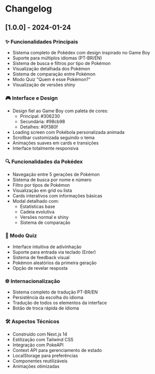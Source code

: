 # Changelog

## [1.0.0] - 2024-01-24

### ✨ Funcionalidades Principais
- Sistema completo de Pokédex com design inspirado no Game Boy
- Suporte para múltiplos idiomas (PT-BR/EN)
- Sistema de busca e filtros por tipo de Pokémon
- Visualização detalhada dos Pokémon
- Sistema de comparação entre Pokémon
- Modo Quiz "Quem é esse Pokémon?"
- Visualização de versões shiny

### 🎮 Interface e Design
- Design fiel ao Game Boy com paleta de cores:
  - Principal: #306230
  - Secundária: #98cb98
  - Detalhes: #0f380f
- Loading screen com Pokébola personalizada animada
- Scrollbar customizada seguindo o tema
- Animações suaves em cards e transições
- Interface totalmente responsiva

### 🔍 Funcionalidades da Pokédex
- Navegação entre 5 gerações de Pokémon
- Sistema de busca por nome e número
- Filtro por tipos de Pokémon
- Visualização em grid ou lista
- Cards interativos com informações básicas
- Modal detalhado com:
  - Estatísticas base
  - Cadeia evolutiva
  - Versões normal e shiny
  - Sistema de comparação

### 🎯 Modo Quiz
- Interface intuitiva de adivinhação
- Suporte para entrada via teclado (Enter)
- Sistema de feedback visual
- Pokémon aleatórios da primeira geração
- Opção de revelar resposta

### 🌐 Internacionalização
- Sistema completo de tradução PT-BR/EN
- Persistência da escolha do idioma
- Tradução de todos os elementos da interface
- Botão de troca rápida de idioma

### 🛠 Aspectos Técnicos
- Construído com Next.js 14
- Estilização com Tailwind CSS
- Integração com PokeAPI
- Context API para gerenciamento de estado
- LocalStorage para preferências
- Componentes reutilizáveis
- Animações otimizadas